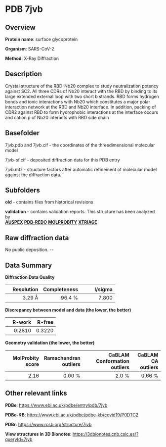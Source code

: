# PDB 7jvb

## Overview

**Protein name**: surface glycoprotein

**Organism**: SARS-CoV-2

**Method**: X-Ray Diffraction

## Description

Crystal structure of the RBD-Nb20 complex to study neutralization potency against SC2. All three CDRs of Nb20 interact with the RBD by binding to its large extended external loop with two short b strands. RBD forms hydrogen bonds and ionic interactions with Nb20 which constitutes a major polar interaction network at the RBD and Nb20 interface. In addition, packing of CDR2 against RBD to form hydrophobic interactions at the interface occurs and cation p of Nb20 interacts with RBD side chain

## Basefolder

7jvb.pdb and 7jvb.cif - the coordinates of the threedimensional molecular model

7jvb-sf.cif - deposited diffraction data for this PDB entry

7jvb.mtz - structure factors after automatic refinement of molecular model against the diffraction data.

## Subfolders



**old** - contains files from historical revisions

**validation** - contains validation reports. This structure has been analyzed by <br>[**AUSPEX**](https://github.com/thorn-lab/coronavirus_structural_task_force/tree/master/pdb/surface_glycoprotein/SARS-CoV-2/7jvb/validation/auspex) [**PDB-REDO**](https://github.com/thorn-lab/coronavirus_structural_task_force/tree/master/pdb/surface_glycoprotein/SARS-CoV-2/7jvb/validation/pdb-redo) [**MOLPROBITY**](https://github.com/thorn-lab/coronavirus_structural_task_force/tree/master/pdb/surface_glycoprotein/SARS-CoV-2/7jvb/validation/molprobity) [**XTRIAGE**](https://github.com/thorn-lab/coronavirus_structural_task_force/blob/master/pdb/surface_glycoprotein/SARS-CoV-2/7jvb/validation/Xtriage_output.log)   



## Raw diffraction data

No public deposition. --<br> 

## Data Summary
**Diffraction Data Quality**

|   | Resolution | Completeness| I/sigma |
|---|-------------:|----------------:|--------------:|
|   |3.29 Å|96.4  %|<img width=50/>7.800|

**Discrepancy between model and data (the lower, the better)**

|   | **R-work**| **R-free**   
|---|-------------:|----------------:|           
||  0.2810|  0.3220|

**Geometry validation (the lower, the better)**

|   |**MolProbity<br>score**| **Ramachandran<br>outliers** | **CaBLAM<br>Conformation outliers** | **CaBLAM<br>CA outliers** |
|---|-------------:|----------------:|----------------:|----------------:|
||  2.16|  0.00 %|2.0 %|0.66 %|

 

 



## Other relevant links 
**PDBe**:  https://www.ebi.ac.uk/pdbe/entry/pdb/7jvb

**PDBe-KB**: https://www.ebi.ac.uk/pdbe/pdbe-kb/covid19/P0DTC2 
 
**PDBr**: https://www.rcsb.org/structure/7jvb 

**View structures in 3D Bionotes**: https://3dbionotes.cnb.csic.es/?queryId=7jvb

